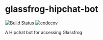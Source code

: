 # glassfrog-hipchat-bot
[![Build Status](https://travis-ci.org/wardweistra/glassfrog-hipchat-bot.svg?branch=master)](https://travis-ci.org/wardweistra/glassfrog-hipchat-bot)
[![codecov](https://codecov.io/gh/wardweistra/glassfrog-hipchat-bot/branch/master/graph/badge.svg)](https://codecov.io/gh/wardweistra/glassfrog-hipchat-bot)


A Hipchat bot for accessing Glassfrog
